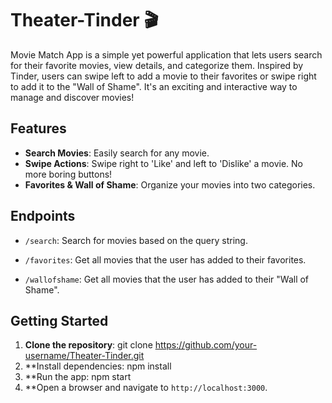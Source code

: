 # Theater-Tinder 🎬

Movie Match App is a simple yet powerful application that lets users search for their favorite movies, view details, and categorize them. Inspired by Tinder, users can swipe left to add a movie to their favorites or swipe right to add it to the "Wall of Shame". It's an exciting and interactive way to manage and discover movies!

## Features

- **Search Movies**: Easily search for any movie.
- **Swipe Actions**: Swipe right to 'Like' and left to 'Dislike' a movie. No more boring buttons!
- **Favorites & Wall of Shame**: Organize your movies into two categories.

## Endpoints

- `/search`: Search for movies based on the query string.

- `/favorites`: Get all movies that the user has added to their favorites.

- `/wallofshame`: Get all movies that the user has added to their "Wall of Shame".

## Getting Started

1. **Clone the repository**: git clone https://github.com/your-username/Theater-Tinder.git
2. **Install dependencies: npm install
3. **Run the app: npm start
4. **Open a browser and navigate to `http://localhost:3000`.

